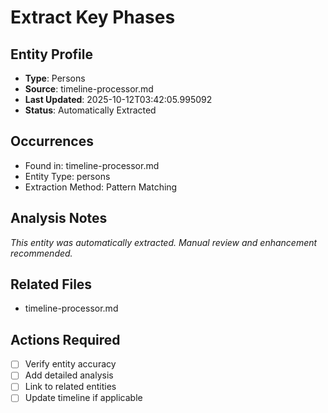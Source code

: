 # Extract Key Phases

## Entity Profile
- **Type**: Persons
- **Source**: timeline-processor.md
- **Last Updated**: 2025-10-12T03:42:05.995092
- **Status**: Automatically Extracted

## Occurrences
- Found in: timeline-processor.md
- Entity Type: persons
- Extraction Method: Pattern Matching

## Analysis Notes
*This entity was automatically extracted. Manual review and enhancement recommended.*

## Related Files
- timeline-processor.md

## Actions Required
- [ ] Verify entity accuracy
- [ ] Add detailed analysis
- [ ] Link to related entities
- [ ] Update timeline if applicable
